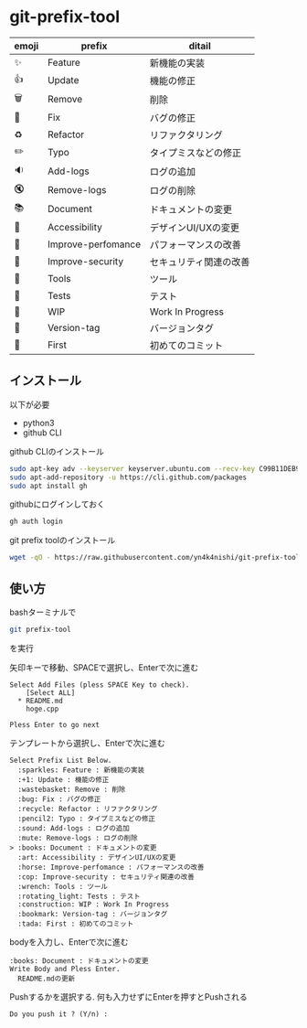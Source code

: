 # git-prefix-tool

|emoji|prefix|ditail|
|---|---|---|
|:sparkles:       | Feature            | 新機能の実装|
|:+1:             | Update             | 機能の修正|
|:wastebasket:    | Remove             | 削除|
|:bug:            | Fix                | バグの修正|
|:recycle:        | Refactor           | リファクタリング|
|:pencil2:        | Typo               | タイプミスなどの修正|
|:sound:          | Add-logs           | ログの追加|
|:mute:           | Remove-logs        | ログの削除|
|:books:          | Document           | ドキュメントの変更|
|:art:            | Accessibility      | デザインUI/UXの変更|
|:horse:          | Improve-perfomance | パフォーマンスの改善|
|:cop:            | Improve-security   | セキュリティ関連の改善|
|:wrench:         | Tools              | ツール|
|:rotating_light: | Tests              | テスト|
|:construction:   | WIP                | Work In Progress|
|:bookmark:       | Version-tag        | バージョンタグ|
|:tada:           | First              | 初めてのコミット|


## インストール
以下が必要
- python3
- github CLI

github CLIのインストール
```bash
sudo apt-key adv --keyserver keyserver.ubuntu.com --recv-key C99B11DEB97541F0
sudo apt-add-repository -u https://cli.github.com/packages
sudo apt install gh
```

githubにログインしておく
```bash
gh auth login
```

git prefix toolのインストール
```bash
wget -qO - https://raw.githubusercontent.com/yn4k4nishi/git-prefix-tool/main/install.sh | bash
```

## 使い方
bashターミナルで
```bash
git prefix-tool
```
を実行

矢印キーで移動、SPACEで選択し、Enterで次に進む 
```
Select Add Files (pless SPACE Key to check).
    [Select ALL]
  * README.md
    hoge.cpp

Pless Enter to go next
```

テンプレートから選択し、Enterで次に進む
```
Select Prefix List Below.
  :sparkles: Feature : 新機能の実装
  :+1: Update : 機能の修正
  :wastebasket: Remove : 削除
  :bug: Fix : バグの修正
  :recycle: Refactor : リファクタリング
  :pencil2: Typo : タイプミスなどの修正
  :sound: Add-logs : ログの追加
  :mute: Remove-logs : ログの削除
> :books: Document : ドキュメントの変更
  :art: Accessibility : デザインUI/UXの変更
  :horse: Improve-perfomance : パフォーマンスの改善
  :cop: Improve-security : セキュリティ関連の改善
  :wrench: Tools : ツール
  :rotating_light: Tests : テスト
  :construction: WIP : Work In Progress
  :bookmark: Version-tag : バージョンタグ
  :tada: First : 初めてのコミット
```

bodyを入力し、Enterで次に進む
```
:books: Document : ドキュメントの変更
Write Body and Pless Enter.
  README.mdの更新
```

Pushするかを選択する.
何も入力せずにEnterを押すとPushされる
```
Do you push it ? (Y/n) : 
```